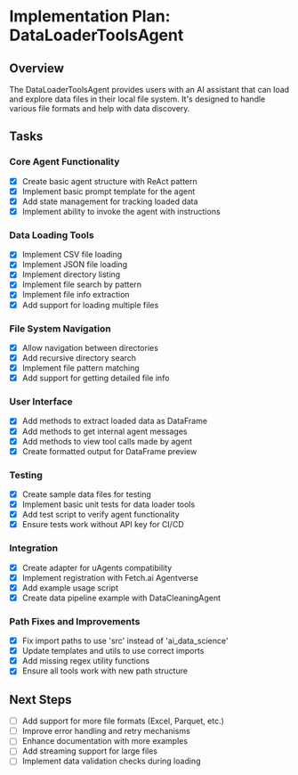 # Implementation Plan: DataLoaderToolsAgent

## Overview
The DataLoaderToolsAgent provides users with an AI assistant that can load and explore data files in their local file system. It's designed to handle various file formats and help with data discovery.

## Tasks

### Core Agent Functionality
- [x] Create basic agent structure with ReAct pattern
- [x] Implement basic prompt template for the agent
- [x] Add state management for tracking loaded data
- [x] Implement ability to invoke the agent with instructions

### Data Loading Tools
- [x] Implement CSV file loading
- [x] Implement JSON file loading
- [x] Implement directory listing
- [x] Implement file search by pattern
- [x] Implement file info extraction
- [x] Add support for loading multiple files

### File System Navigation
- [x] Allow navigation between directories
- [x] Add recursive directory search
- [x] Implement file pattern matching
- [x] Add support for getting detailed file info

### User Interface
- [x] Add methods to extract loaded data as DataFrame
- [x] Add methods to get internal agent messages
- [x] Add methods to view tool calls made by agent
- [x] Create formatted output for DataFrame preview

### Testing
- [x] Create sample data files for testing
- [x] Implement basic unit tests for data loader tools
- [x] Add test script to verify agent functionality
- [x] Ensure tests work without API key for CI/CD

### Integration
- [x] Create adapter for uAgents compatibility
- [x] Implement registration with Fetch.ai Agentverse
- [x] Add example usage script
- [x] Create data pipeline example with DataCleaningAgent

### Path Fixes and Improvements
- [x] Fix import paths to use 'src' instead of 'ai_data_science'
- [x] Update templates and utils to use correct imports
- [x] Add missing regex utility functions
- [x] Ensure all tools work with new path structure

## Next Steps
- [ ] Add support for more file formats (Excel, Parquet, etc.)
- [ ] Improve error handling and retry mechanisms
- [ ] Enhance documentation with more examples
- [ ] Add streaming support for large files
- [ ] Implement data validation checks during loading 